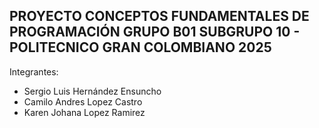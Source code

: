 ## PROYECTO CONCEPTOS FUNDAMENTALES DE PROGRAMACIÓN GRUPO B01 SUBGRUPO 10 - POLITECNICO GRAN COLOMBIANO 2025

Integrantes: 

- Sergio Luis Hernández Ensuncho
- Camilo Andres Lopez Castro
- Karen Johana Lopez Ramirez
